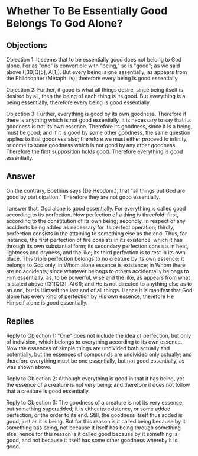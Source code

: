 # Whether To Be Essentially Good Belongs To God Alone?

## Objections

Objection 1: It seems that to be essentially good does not belong to God alone. For as "one" is convertible with "being," so is "good"; as we said above ([30]Q[5], A[1]). But every being is one essentially, as appears from the Philosopher (Metaph. iv); therefore every being is good essentially.

Objection 2: Further, if good is what all things desire, since being itself is desired by all, then the being of each thing is its good. But everything is a being essentially; therefore every being is good essentially.

Objection 3: Further, everything is good by its own goodness. Therefore if there is anything which is not good essentially, it is necessary to say that its goodness is not its own essence. Therefore its goodness, since it is a being, must be good; and if it is good by some other goodness, the same question applies to that goodness also; therefore we must either proceed to infinity, or come to some goodness which is not good by any other goodness. Therefore the first supposition holds good. Therefore everything is good essentially.

## Answer

On the contrary, Boethius says (De Hebdom.), that "all things but God are good by participation." Therefore they are not good essentially.

I answer that, God alone is good essentially. For everything is called good according to its perfection. Now perfection of a thing is threefold: first, according to the constitution of its own being; secondly, in respect of any accidents being added as necessary for its perfect operation; thirdly, perfection consists in the attaining to something else as the end. Thus, for instance, the first perfection of fire consists in its existence, which it has through its own substantial form; its secondary perfection consists in heat, lightness and dryness, and the like; its third perfection is to rest in its own place. This triple perfection belongs to no creature by its own essence; it belongs to God only, in Whom alone essence is existence; in Whom there are no accidents; since whatever belongs to others accidentally belongs to Him essentially; as, to be powerful, wise and the like, as appears from what is stated above ([31]Q[3], A[6]); and He is not directed to anything else as to an end, but is Himself the last end of all things. Hence it is manifest that God alone has every kind of perfection by His own essence; therefore He Himself alone is good essentially.

## Replies

Reply to Objection 1: "One" does not include the idea of perfection, but only of indivision, which belongs to everything according to its own essence. Now the essences of simple things are undivided both actually and potentially, but the essences of compounds are undivided only actually; and therefore everything must be one essentially, but not good essentially, as was shown above.

Reply to Objection 2: Although everything is good in that it has being, yet the essence of a creature is not very being; and therefore it does not follow that a creature is good essentially.

Reply to Objection 3: The goodness of a creature is not its very essence, but something superadded; it is either its existence, or some added perfection, or the order to its end. Still, the goodness itself thus added is good, just as it is being. But for this reason is it called being because by it something has being, not because it itself has being through something else: hence for this reason is it called good because by it something is good, and not because it itself has some other goodness whereby it is good.